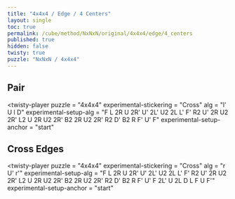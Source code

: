 ```yaml
---
title: "4x4x4 / Edge / 4 Centers"
layout: single
toc: true
permalink: /cube/method/NxNxN/original/4x4x4/edge/4_centers
published: true
hidden: false
twisty: true
puzzle: "NxNxN / 4x4x4"
---
```

<span id="cube" puzzle="{{page.puzzle}}"></span>
<!-- <div id="test"></div> -->

<head>
  <base target="_blank">
</head>



## Pair

<twisty-player
  puzzle                    = "4x4x4"
  experimental-stickering   = "Cross"
  alg                       = "l' U l D"
  experimental-setup-alg    = "F L 2R U 2R' U' 2L' U2 2L L' F' R2 U' 2R U2 2R' L2 U 2R U2 2R' B2 2R U2 2R' R2 D' B2 R F' U' F"
  experimental-setup-anchor = "start"
></twisty-player>



## Cross Edges

<twisty-player
  puzzle                    = "4x4x4"
  experimental-stickering   = "Cross"
  alg                       = "r U' r'"
  experimental-setup-alg    = "F L 2R U 2R' U' 2L' U2 2L L' F' R2 U' 2R U2 2R' L2 U 2R U2 2R' B2 2R U2 2R' R2 D' B2 R F' U' F 2L' U 2L D L F U F'"
  experimental-setup-anchor = "start"
></twisty-player>
